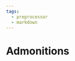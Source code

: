 ```yaml
---
tags:
  - preprocessor
  - markdown
---
```


# Admonitions

<include repo_url="https://github.com/foliant-docs/foliantcontrib.admonitions.git" path="README.md" sethead="2" nohead="true"></include>
